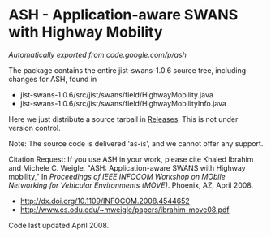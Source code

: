 # ASH - Application-aware SWANS with Highway Mobility

*Automatically exported from code.google.com/p/ash*

The package contains the entire jist-swans-1.0.6 source tree, including changes for ASH, found in 
  * jist-swans-1.0.6/src/jist/swans/field/HighwayMobility.java
  * jist-swans-1.0.6/src/jist/swans/field/HighwayMobilityInfo.java

Here we just distribute a source tarball in [Releases](https://github.com/weiglemc/ash/releases).  This is not under version control.

Note: The source code is delivered 'as-is', and we cannot offer any support.

Citation Request: If you use ASH in your work, please cite
Khaled Ibrahim and Michele C. Weigle, "ASH: Application-aware SWANS with Highway mobility," In *Proceedings of IEEE INFOCOM Workshop on MObile Networking for Vehicular Environments (MOVE)*. Phoenix, AZ, April 2008.
  * http://dx.doi.org/10.1109/INFOCOM.2008.4544652
  * http://www.cs.odu.edu/~mweigle/papers/ibrahim-move08.pdf

Code last updated April 2008.
